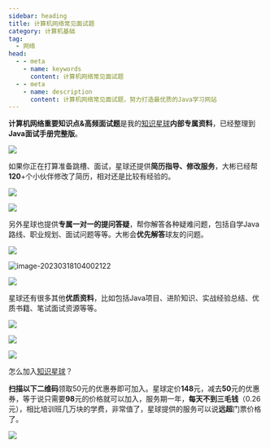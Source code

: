 ```yaml
---
sidebar: heading
title: 计算机网络常见面试题
category: 计算机基础
tag:
  - 网络
head:
  - - meta
    - name: keywords
      content: 计算机网络常见面试题
  - - meta
    - name: description
      content: 计算机网络常见面试题，努力打造最优质的Java学习网站
---
```


**计算机网络重要知识点&高频面试题**是我的[知识星球](https://topjavaer.cn/zsxq/introduce.html)**内部专属资料**，已经整理到**Java面试手册完整版**。

![](http://img.topjavaer.cn/img/面试手册详情1.png)

如果你正在打算准备跳槽、面试，星球还提供**简历指导、修改服务**，大彬已经帮**120**+个小伙伴修改了简历，相对还是比较有经验的。

![](http://img.topjavaer.cn/img/23届-天津工业大学-主修课程-点评.jpg)

![](http://img.topjavaer.cn/img/简历修改1.png)

另外星球也提供**专属一对一的提问答疑**，帮你解答各种疑难问题，包括自学Java路线、职业规划、面试问题等等。大彬会**优先解答**球友的问题。

![](http://img.topjavaer.cn/img/image-20230318103729439.png)

![image-20230318104002122](http://img.topjavaer.cn/img/image-20230318104002122.png)

![](http://img.topjavaer.cn/img/image-20230102210715391.png)

星球还有很多其他**优质资料**，比如包括Java项目、进阶知识、实战经验总结、优质书籍、笔试面试资源等等。

![](http://img.topjavaer.cn/img/image-20221229145413500.png)

![](http://img.topjavaer.cn/img/image-20221229145455706.png)

![](http://img.topjavaer.cn/img/image-20221229145550185.png)

怎么加入[知识星球](https://topjavaer.cn/zsxq/introduce.html)？

**扫描以下二维码**领取50元的优惠券即可加入。星球定价**148**元，减去**50**元的优惠券，等于说只需要**98**元的价格就可以加入，服务期一年，**每天不到三毛钱**（0.26元），相比培训班几万块的学费，非常值了，星球提供的服务可以说**远超**门票价格了。

![](http://img.topjavaer.cn/img/星球优惠券.png)
